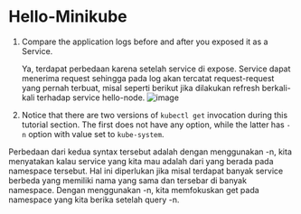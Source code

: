 # Hello-Minikube
1. Compare the application logs before and after you exposed it as a Service.

   Ya, terdapat perbedaan karena setelah service di expose. Service dapat menerima request sehingga pada log akan tercatat request-request yang pernah terbuat, misal seperti berikut jika dilakukan refresh berkali-kali terhadap service hello-node.
   ![image](https://github.com/KenKomKom/Hello-Minikube/assets/119410845/8652396e-de55-48b6-84d3-0b44a0636afb)
2. Notice that there are two versions of `kubectl get` invocation during this tutorial section. The first does not have any option, while the latter has `-n` option with value set to
`kube-system`.

  Perbedaan dari kedua syntax tersebut adalah dengan menggunakan -n, kita menyatakan kalau service yang kita mau adalah dari yang berada pada namespace tersebut. Hal ini diperlukan jika misal terdapat banyak service berbeda yang memiliki nama yang sama dan tersebar di banyak namespace. Dengan menggunakan -n, kita memfokuskan get pada namespace yang kita berika setelah query -n.


   
